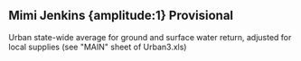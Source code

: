 ## Mimi Jenkins {amplitude:1} Provisional
Urban state-wide average for ground and surface water return, adjusted for local supplies (see "MAIN" sheet of Urban3.xls)
